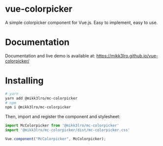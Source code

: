 # vue-colorpicker

A simple colorpicker component for Vue.js. Easy to implement, easy to use.

# Documentation
Documentation and live demo is available at:
https://mikk3lro.github.io/vue-colorpicker/

# Installing

```bash
# yarn  
yarn add @mikk3lro/mc-colorpicker
# npm
npm i @mikk3lro/mc-colorpicker
```

Then, import and register the component and stylesheet:

```js
import McColorpicker from '@mikk3lro/mc-colorpicker'
import '@mikk3lro/mc-colorpicker/dist/mc-colorpicker.css'

Vue.component("McColorpicker", McColorpicker);
```